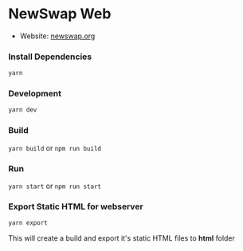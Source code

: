 # NewSwap Web

- Website: [newswap.org](https://newswap.org/)


### Install Dependencies

```bash
yarn
```

### Development 

```bash
yarn dev
```

### Build

`yarn build` or `npm run build`

### Run

`yarn start` or `npm run start`

### Export Static HTML for webserver

```bash
yarn export
```

This will create a build and export it's static HTML files to **html** folder